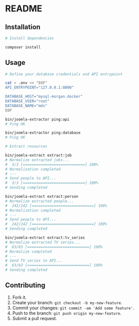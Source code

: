 # README

## Installation

```sh
# Install dependencies

composer install
```

## Usage

```sh
# Define your database credentials and API entrypoint

cat > .env << "EOF"
API_ENTRYPOINT="127.0.0.1:8000"

DATABASE_HOST="mysql-morgan.docker"
DATABASE_USER="root"
DATABASE_NAME="mds"
EOF

bin/joomla-extractor ping:api
# Ping OK

bin/joomla-extractor ping:database
# Ping OK

# Extract resources

bin/joomla-extract extract:job
# Normalize extracted jobs...
#  3/3 [============================] 100%
# Normalization completed
# ---
# Send people to API...
#  3/3 [============================] 100%
# Sending completed

bin/joomla-extract extract:person
# Normalize extracted people...
#  242/242 [============================] 100%
# Normalization completed
# ---
# Send people to API...
#  242/242 [============================] 100%
# Sending completed

bin/joomla-extract extract:tv_series
# Normalize extracted TV series...
#  63/63 [============================] 100%
# Normalize completed
# ---
# Send TV series to API...
#  63/63 [============================] 100%
# Sending completed
```

## Contributing

1. Fork it.
2. Create your branch: `git checkout -b my-new-feature`.
3. Commit your changes: `git commit -am 'Add some feature'`.
4. Push to the branch: `git push origin my-new-feature`.
5. Submit a pull request.

